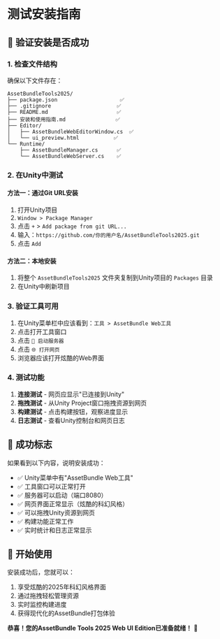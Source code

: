 # 测试安装指南

## 🧪 验证安装是否成功

### 1. 检查文件结构
确保以下文件存在：
```
AssetBundleTools2025/
├── package.json                    ✅
├── .gitignore                     ✅
├── README.md                      ✅
├── 安装和使用指南.md                ✅
├── Editor/
│   ├── AssetBundleWebEditorWindow.cs  ✅
│   └── ui_preview.html           ✅
└── Runtime/
    ├── AssetBundleManager.cs      ✅
    └── AssetBundleWebServer.cs    ✅
```

### 2. 在Unity中测试

#### 方法一：通过Git URL安装
1. 打开Unity项目
2. `Window > Package Manager`
3. 点击 `+` > `Add package from git URL...`
4. 输入：`https://github.com/你的用户名/AssetBundleTools2025.git`
5. 点击 `Add`

#### 方法二：本地安装
1. 将整个 `AssetBundleTools2025` 文件夹复制到Unity项目的 `Packages` 目录
2. 在Unity中刷新项目

### 3. 验证工具可用
1. 在Unity菜单栏中应该看到：`工具 > AssetBundle Web工具`
2. 点击打开工具窗口
3. 点击 `🚀 启动服务器`
4. 点击 `🌐 打开网页`
5. 浏览器应该打开炫酷的Web界面

### 4. 测试功能
1. **连接测试** - 网页应显示"已连接到Unity"
2. **拖拽测试** - 从Unity Project窗口拖拽资源到网页
3. **构建测试** - 点击构建按钮，观察进度显示
4. **日志测试** - 查看Unity控制台和网页日志

## 🎯 成功标志

如果看到以下内容，说明安装成功：
- ✅ Unity菜单中有"AssetBundle Web工具"
- ✅ 工具窗口可以正常打开
- ✅ 服务器可以启动（端口8080）
- ✅ 网页界面正常显示（炫酷的科幻风格）
- ✅ 可以拖拽Unity资源到网页
- ✅ 构建功能正常工作
- ✅ 实时统计和日志正常显示

## 🚀 开始使用

安装成功后，您就可以：
1. 享受炫酷的2025年科幻风格界面
2. 通过拖拽轻松管理资源
3. 实时监控构建进度
4. 获得现代化的AssetBundle打包体验

**恭喜！您的AssetBundle Tools 2025 Web UI Edition已准备就绪！** 🎉
